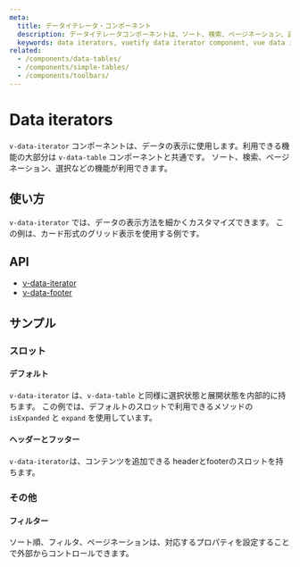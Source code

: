 ```yaml
---
meta:
  title: データイテレータ・コンポーネント
  description: データイテレータコンポーネントは、ソート、検索、ページネーション、選択などデータをフィルタリングおよび表示するために使用されます。
  keywords: data iterators, vuetify data iterator component, vue data iterator component
related:
  - /components/data-tables/
  - /components/simple-tables/
  - /components/toolbars/
---
```


# Data iterators

`v-data-iterator` コンポーネントは、データの表示に使用します。利用できる機能の大部分は `v-data-table` コンポーネントと共通です。 ソート、検索、ページネーション、選択などの機能が利用できます。

<entry-ad />

## 使い方

`v-data-iterator` では、データの表示方法を細かくカスタマイズできます。 この例は、カード形式のグリッド表示を使用する例です。

<usage name="v-data-iterator" />

## API

- [v-data-iterator](/api/v-data-iterator)
- [v-data-footer](/api/v-data-footer)

<inline-api page="components/data-iterators" />

## サンプル

### スロット

#### デフォルト

`v-data-iterator` は、`v-data-table` と同様に選択状態と展開状態を内部的に持ちます。 この例では、デフォルトのスロットで利用できるメソッドの `isExpanded` と `expand` を使用しています。

<example file="v-data-iterator/slot-default" />

#### ヘッダーとフッター

`v-data-iterator`は、コンテンツを追加できる headerとfooterのスロットを持ちます。

<example file="v-data-iterator/slot-header-and-footer" />

### その他

#### フィルター

ソート順、フィルタ、ページネーションは、対応するプロパティを設定することで外部からコントロールできます。

<example file="v-data-iterator/misc-filter" />

<backmatter />
